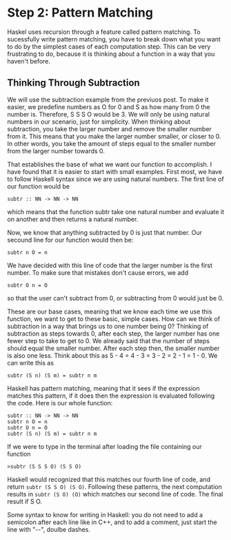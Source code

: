 # Step 2: Pattern Matching

Haskel uses recursion through a feature called pattern matching. To sucessfully write pattern matching, you have to break down what you want to do by the simplest cases of each computation step. This can be very frustrating to do, because it is thinking about a function in a way that you haven't before.

## Thinking Through Subtraction
We will use the subtraction example from the previuos post. To make it easier, we predefine numbers as O for 0 and S as how many from 0 the number is. Therefore, S S S O would be 3. We will only be using natural numbers in our scenario, just for simplicity. When thinking about subtraction, you take the larger number and remove the smaller number from it. This means that you make the larger number smaller, or closer to 0. In other words, you take the amount of steps equal to the smaller number from the larger number towards 0. 

That establishes the base of what we want our function to accomplish. I have found that it is easier to start with small examples. First most, we have to follow Haskell syntax since we are using natural numbers. The first line of our function would be 
```
subtr :: NN -> NN -> NN
```
which means that the function subtr take one natural number and evaluate it on another and then returns a natural number.

Now, we know that anything subtracted by 0 is just that number. Our secound line for our function would then be:
```
subtr n O = n
```
We have decided with this line of code that the larger number is the first number. To make sure that mistakes don't cause errors, we add 
```
subtr O n = O
```
so that the user can't subtract from 0, or subtracting from 0 would just be 0.

These are our base cases, meaning that we know each time we use this function, we want to get to these basic, simple cases. How can we think of subtraction in a way that brings us to one number being 0? Thinking of subtraction as steps towards 0, after each step, the larger number has one fewer step to take to get to 0. We already said that the number of steps should equal the smaller number. After each step then, the smaller number is also one less. Think about this as 5 - 4 = 4 - 3 = 3 - 2 = 2 - 1 = 1 - 0. We can write this as 
```
subtr (S n) (S m) = subtr n m
```
Haskell has pattern matching, meaning that it sees if the expression matches this pattern, if it does then the expression is evaluated following the code. Here is our whole function:
```
subtr :: NN -> NN -> NN
subtr n O = n
subtr O n = O
subtr (S n) (S m) = subtr n m
```

If we were to type in the terminal after loading the file containing our function
```
>subtr (S S S O) (S S O)
```
Haskell would recognized that this matches our fourth line of code, and return `subtr (S S O) (S O)`. Following these patterns, the next computation results in `subtr (S O) (O)` which matches our second line of code. The final result if S O. 

Some syntax to know for writing in Haskell: you do not need to add a semicolon after each line like in C++, and to add a comment, just start the line with "--", doulbe dashes.

